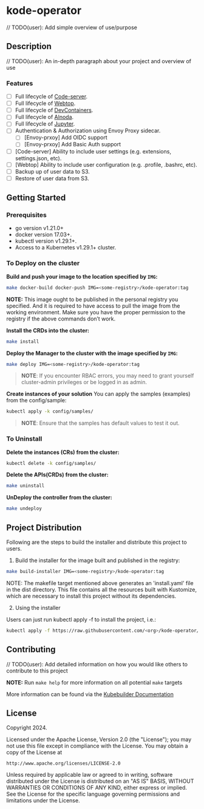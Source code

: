 # kode-operator
// TODO(user): Add simple overview of use/purpose

## Description
// TODO(user): An in-depth paragraph about your project and overview of use

### Features

- [ ] Full lifecycle of [Code-server](https://docs.linuxserver.io/images/docker-code-server/).
- [ ] Full lifecycle of [Webtop](https://docs.linuxserver.io/images/docker-webtop/).
- [ ] Full lifecycle of [DevContainers](https://containers.dev/).
- [ ] Full lifecycle of [Alnoda](https://docs.alnoda.org/about/intro/).
- [ ] Full lifecycle of [Jupyter](https://jupyter.org/).
- [ ] Authentication & Authorization using Envoy Proxy sidecar.
  - [ ] [Envoy-prxoy] Add OIDC support
  - [ ] [Envoy-prxoy] Add Basic Auth support
- [ ] [Code-server] Ability to include user settings (e.g. extensions, settings.json, etc).
- [ ] [Webtop] Ability to include user configuration (e.g. .profile, .bashrc, etc).
- [ ] Backup up of user data to S3.
- [ ] Restore of user data from S3.

## Getting Started

### Prerequisites
- go version v1.21.0+
- docker version 17.03+.
- kubectl version v1.29.1+.
- Access to a Kubernetes v1.29.1+ cluster.

### To Deploy on the cluster
**Build and push your image to the location specified by `IMG`:**

```sh
make docker-build docker-push IMG=<some-registry>/kode-operator:tag
```

**NOTE:** This image ought to be published in the personal registry you specified.
And it is required to have access to pull the image from the working environment.
Make sure you have the proper permission to the registry if the above commands don’t work.

**Install the CRDs into the cluster:**

```sh
make install
```

**Deploy the Manager to the cluster with the image specified by `IMG`:**

```sh
make deploy IMG=<some-registry>/kode-operator:tag
```

> **NOTE**: If you encounter RBAC errors, you may need to grant yourself cluster-admin
privileges or be logged in as admin.

**Create instances of your solution**
You can apply the samples (examples) from the config/sample:

```sh
kubectl apply -k config/samples/
```

>**NOTE**: Ensure that the samples has default values to test it out.

### To Uninstall
**Delete the instances (CRs) from the cluster:**

```sh
kubectl delete -k config/samples/
```

**Delete the APIs(CRDs) from the cluster:**

```sh
make uninstall
```

**UnDeploy the controller from the cluster:**

```sh
make undeploy
```

## Project Distribution

Following are the steps to build the installer and distribute this project to users.

1. Build the installer for the image built and published in the registry:

```sh
make build-installer IMG=<some-registry>/kode-operator:tag
```

NOTE: The makefile target mentioned above generates an 'install.yaml'
file in the dist directory. This file contains all the resources built
with Kustomize, which are necessary to install this project without
its dependencies.

2. Using the installer

Users can just run kubectl apply -f <URL for YAML BUNDLE> to install the project, i.e.:

```sh
kubectl apply -f https://raw.githubusercontent.com/<org>/kode-operator/<tag or branch>/dist/install.yaml
```

## Contributing
// TODO(user): Add detailed information on how you would like others to contribute to this project

**NOTE:** Run `make help` for more information on all potential `make` targets

More information can be found via the [Kubebuilder Documentation](https://book.kubebuilder.io/introduction.html)

## License

Copyright 2024.

Licensed under the Apache License, Version 2.0 (the "License");
you may not use this file except in compliance with the License.
You may obtain a copy of the License at

    http://www.apache.org/licenses/LICENSE-2.0

Unless required by applicable law or agreed to in writing, software
distributed under the License is distributed on an "AS IS" BASIS,
WITHOUT WARRANTIES OR CONDITIONS OF ANY KIND, either express or implied.
See the License for the specific language governing permissions and
limitations under the License.

